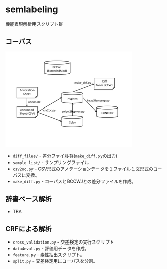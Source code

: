 # semlabeling
機能表現解析用スクリプト群

## コーパス
<img src="https://raw.githubusercontent.com/pizzaboi/semlabeling/master/images/corpus_inst.png" height="300px">

- `diff_files/` - 差分ファイル群(`make_diff.py`の出力)
- `sample_list/` - サンプリングファイル
- `csv2oc.py` - CSV形式のアノテーションデータを１ファイル１文形式のコーパスに変換。
- `make_diff.py` - コーパスとBCCWJとの差分ファイルを作成。

## 辞書ベース解析
- TBA

## CRFによる解析
- `cross_validation.py` - 交差検定の実行スクリプト
- `data4eval.py` - 評価用データを作成。
- `feature.py` - 素性抽出スクリプト。
- `split.py`  - 交差検定用にコーパスを分割。
